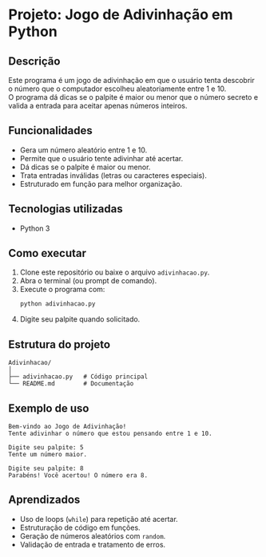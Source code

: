 # Projeto: Jogo de Adivinhação em Python

## Descrição
Este programa é um jogo de adivinhação em que o usuário tenta descobrir o número que o computador escolheu aleatoriamente entre 1 e 10.  
O programa dá dicas se o palpite é maior ou menor que o número secreto e valida a entrada para aceitar apenas números inteiros.

## Funcionalidades
- Gera um número aleatório entre 1 e 10.
- Permite que o usuário tente adivinhar até acertar.
- Dá dicas se o palpite é maior ou menor.
- Trata entradas inválidas (letras ou caracteres especiais).
- Estruturado em função para melhor organização.

## Tecnologias utilizadas
- Python 3

## Como executar
1. Clone este repositório ou baixe o arquivo `adivinhacao.py`.
2. Abra o terminal (ou prompt de comando).
3. Execute o programa com:
   ```bash
   python adivinhacao.py
   ```
4. Digite seu palpite quando solicitado.

## Estrutura do projeto
```
Adivinhacao/
│
├── adivinhacao.py   # Código principal
└── README.md        # Documentação
```

## Exemplo de uso
```
Bem-vindo ao Jogo de Adivinhação!
Tente adivinhar o número que estou pensando entre 1 e 10.

Digite seu palpite: 5
Tente um número maior.

Digite seu palpite: 8
Parabéns! Você acertou! O número era 8.
```

## Aprendizados
- Uso de loops (`while`) para repetição até acertar.
- Estruturação de código em funções.
- Geração de números aleatórios com `random`.
- Validação de entrada e tratamento de erros.
